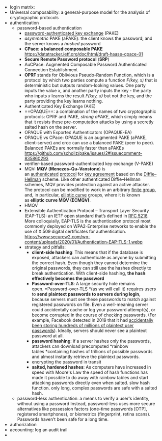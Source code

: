- login matrix:
- Universal composability: a general-purpose model for the analysis of cryptographic protocols
- authentication
	- password-based authentication
		- [password-authenticated key exchange](https://en.wikipedia.org/wiki/Password-authenticated_key_agreement) (PAKE)
		- *asymmetric* PAKE (aPAKE): the client knows the password, and the server knows a *hashed* password
		- **CPace**: **a balanced composable PAKE**  https://datatracker.ietf.org/doc/html/draft-haase-cpace-01
		- **Secure Remote Password protocol** (**SRP**)
		- AuCPace: Augmented Composable Password Authenticated Connection Establishment
		- **OPRF** stands for Oblivious Pseudo-Random Function, which is a protocol by which two parties compute a function *F(key, x)* that is deterministic but outputs random-looking values. One party inputs the value *x*, and another party inputs the key - the party who inputs *x* learns the result *F(key, x)* but not the key, and the party providing the key learns nothing.
		- Authenticated Key Exchange (AKE)
		- ==OPAQUE==: a combination of the names of two cryptographic protocols: OPRF and PAKE, *strong aPAKE*, which simply means that it resists these pre-computation attacks by using a secretly salted hash on the server.
		- OPAQUE with Exported Authenticators (OPAQUE-EA)
		- OPAQUE vs CPace: OPAQUE is an augmented PAKE (aPAKE, client-server) and croc can use a balanced PAKE (peer to peer). Balanced PAKEs are normally faster than aPAKEs https://github.com/schollz/pake/issues/2#issuecomment-835860293
		- verifier-based password-authenticated key exchange (V-PAKE)
		- MQV: **MQV** (**Menezes–Qu–Vanstone**) is an [authenticated](https://en.wikipedia.org/wiki/Authentication) [protocol](https://en.wikipedia.org/wiki/Protocol_(cryptography)) for [key agreement](https://en.wikipedia.org/wiki/Key_agreement) based on the [Diffie–Hellman](https://en.wikipedia.org/wiki/Diffie%E2%80%93Hellman) scheme. Like other authenticated Diffie–Hellman schemes, MQV provides protection against an active attacker. The protocol can be modified to work in an arbitrary [finite group](https://en.wikipedia.org/wiki/Finite_group), and, in particular, [elliptic curve](https://en.wikipedia.org/wiki/Elliptic_curve) groups, where it is known as **elliptic curve MQV (ECMQV)**.
		- HMQV
		- Extensible Authentication Protocol – Transport Layer Security (EAP-TLS): an IETF open standard that’s defined in [RFC 5216](https://tools.ietf.org/html/rfc5216). More colloquially, EAP-TLS is the authentication protocol most commonly deployed on WPA2-Enterprise networks to enable the use of X.509 digital certificates for authentication. https://www.securew2.com/wp-content/uploads/2020/01/Authentication-EAP-TLS-1.webp
		- strategy and pitfalls:
			- **client-side hashing**: This means that if the database is exposed, attackers can authenticate as anyone by submitting the correct hash. Even though they cannot determine the original passwords, they can still use the hashes directly to break authentication. With client-side hashing, **the hash effectively becomes the password**
			- **Password-over-TLS**: A large security hole remains open. *Password-over-TLS *(as we will call it) requires users to **send plaintext passwords to servers during login**, because servers must see these passwords to match against registered passwords on file. Even a well-meaning server could accidentally cache or log your password attempt(s), or become corrupted in the course of checking passwords. (For example, Facebook detected in 2019 that it had [accidentally been storing hundreds of millions of plaintext user passwords](https://about.fb.com/news/2019/03/keeping-passwords-secure/?ref=blog.cloudflare.com)). Ideally, servers should never see a plaintext password at all.
			- **password hashing**:  if a server hashes only the passwords, attackers can download precomputed *rainbow tables *containing hashes of trillions of possible passwords and almost instantly retrieve the plaintext passwords.
			- encrypting the password in transit
			- **salted, hardened hashes**:  As computers have increased in speed with Moore's Law the speed of hash functions has made it possible to do away with rainbow tables and start attacking passwords directly even when salted. slow hash function. only long, complex passwords are safe with a salted hash.
	- password-less authentication:  a means to verify a user's identity, without using a password Instead, password-less uses more secure alternatives like possession factors (one-time passwords [OTP], registered smartphones), or biometrics (fingerprint, retina scans). Passwords haven't been safe for a long time.
- authorization
- accounting: log an audit trail
-